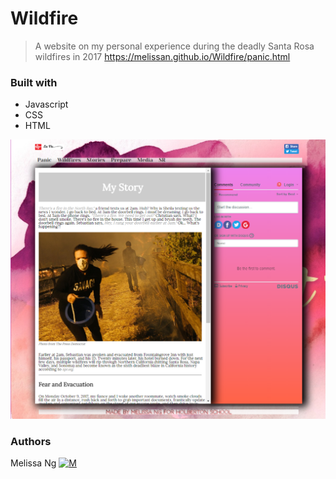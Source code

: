 # Wildfire
> A website on my personal experience during the deadly Santa Rosa wildfires in 2017
> https://melissan.github.io/Wildfire/panic.html

### Built with
* Javascript
* CSS
* HTML

![Opps, you missed out on a screenshot](https://raw.githubusercontent.com/MelissaN/Wildfire/master/images/Screenshot.png)

### Authors
Melissa Ng [![M](https://upload.wikimedia.org/wikipedia/fr/thumb/c/c8/Twitter_Bird.svg/30px-Twitter_Bird.svg.png)](https://twitter.com/MelissaNg__)
